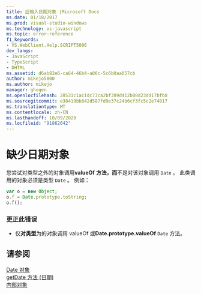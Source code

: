 ```yaml
---
title: 应输入日期对象 |Microsoft Docs
ms.date: 01/18/2017
ms.prod: visual-studio-windows
ms.technology: vs-javascript
ms.topic: error-reference
f1_keywords:
- VS.WebClient.Help.SCRIPT5006
dev_langs:
- JavaScript
- TypeScript
- DHTML
ms.assetid: d6ab82e6-ca64-46b4-a06c-5c6b0aa057cb
author: mikejo5000
ms.author: mikejo
manager: ghogen
ms.openlocfilehash: 28531c1ac1dc73ca2bf309d412b08d23dd17bfb8
ms.sourcegitcommit: e38419bb842d587fd9e37c24b6cf3fc5c2e74817
ms.translationtype: MT
ms.contentlocale: zh-CN
ms.lasthandoff: 10/09/2020
ms.locfileid: "91862642"
---
```

# <a name="date-object-expected"></a>缺少日期对象
您尝试对类型之外的对象调用**valueOf** **方法，而**不是对该对象调用 `Date` 。 此类调用的对象必须是类型 `Date` 。 例如：  
  
```JavaScript  
var o = new Object;  
o.f = Date.prototype.toString;  
o.f();  
```  
  
### <a name="to-correct-this-error"></a>更正此错误  
  
- 仅**对类型**为的对象调用 valueOf 或**Date.prototype.valueOf** `Date` 方法。  
  
## <a name="see-also"></a>请参阅  
 [Date 对象](https://developer.mozilla.org/docs/Web/JavaScript/Reference/Global_Objects/Date)   
 [getDate 方法 (日期) ](https://developer.mozilla.org/docs/Web/JavaScript/Reference/Global_Objects/Date/getdate)   
 [内部对象](https://developer.mozilla.org/docs/Learn/JavaScript/Objects)